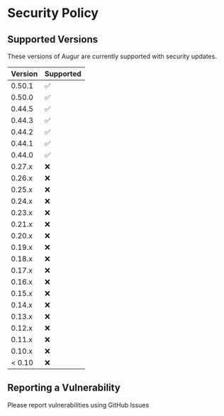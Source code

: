 # Security Policy

## Supported Versions

These versions of Augur are currently supported with security updates.

| Version | Supported          |
| ------- | ------------------ |
| 0.50.1   | :white_check_mark: |
| 0.50.0   | :white_check_mark: |
| 0.44.5   | :white_check_mark: |
| 0.44.3   | :white_check_mark: |
| 0.44.2   | :white_check_mark: |
| 0.44.1   | :white_check_mark: |
| 0.44.0   | :white_check_mark: |
| 0.27.x   | :x: |
| 0.26.x   | :x: |
| 0.25.x   | :x: |
| 0.24.x   | :x: |
| 0.23.x   | :x: |
| 0.21.x   | :x: |
| 0.20.x   | :x: |
| 0.19.x   | :x: |
| 0.18.x   | :x: |
| 0.17.x   | :x: |
| 0.16.x   | :x: |
| 0.15.x   | :x: |
| 0.14.x   | :x: |
| 0.13.x   | :x: |
| 0.12.x   | :x: |
| 0.11.x   | :x:                |
| 0.10.x   | :x: |
| < 0.10   | :x:                |

## Reporting a Vulnerability

Please report vulnerabilities using GitHub Issues  
